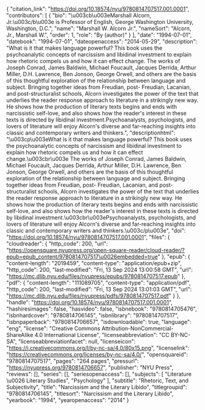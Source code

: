 {
   "citation_link": "https://doi.org/10.18574/nyu/9780814707517.001.0001",
   "contributors": [
     {
       "bio": "\u003cb\u003eMarshall Alcorn, Jr.\u003c/b\u003e is Professor of English, George Washington University, Washington, D.C.",
       "name": "Marshall W. Alcorn Jr.",
       "nameSort": "Alcorn, Jr., Marshall W.",
       "order": 1,
       "role": "By (author)"
     }
   ],
   "date": "1994-07-01",
   "datebook": "1994-07-01",
   "dateopenaccess": "2014-05-29",
   "description": "What is it that makes language powerful?  This book uses the psychoanalytic concepts of narcissism and libidinal investment to explain how rhetoric compels us and how it can effect change. The works of Joseph Conrad, James Baldwin, Michael Foucault, Jacques Derrida, Arthur Miller, D.H. Lawrence, Ben Jonson, George Orwell, and others are the basis of this thoughtful exploration of the relationship between language and subject. Bringing together ideas from Freudian, post- Freudian, Lacanian, and post-structuralist schools, Alcorn investigates the power of the text that underlies the reader response approach to literature in a strikingly new way. He shows how the production of literary texts begins and ends with narcissistic self-love, and also shows how the reader's interest in these texts is directed by libidinal investment.Psychoanalysts, psychologists, and lovers of literature will enjoy Alcorn's diverse and far-reaching insights into classic and contemporary writers and thinkers.",
   "descriptionhtml": "\u003cp\u003eWhat is it that makes language powerful?  This book uses the psychoanalytic concepts of narcissism and libidinal investment to explain how rhetoric compels us and how it can effect change.\u003cbr\u003e The works of Joseph Conrad, James Baldwin, Michael Foucault, Jacques Derrida, Arthur Miller, D.H. Lawrence, Ben Jonson, George Orwell, and others are the basis of this thoughtful exploration of the relationship between language and subject. Bringing together ideas from Freudian, post- Freudian, Lacanian, and post-structuralist schools, Alcorn investigates the power of the text that underlies the reader response approach to literature in a strikingly new way. He shows how the production of literary texts begins and ends with narcissistic self-love, and also shows how the reader's interest in these texts is directed by libidinal investment.\u003cbr\u003ePsychoanalysts, psychologists, and lovers of literature will enjoy Alcorn's diverse and far-reaching insights into classic and contemporary writers and thinkers.\u003c/p\u003e",
   "doi": "https://doi.org/10.18574/nyu/9780814707517.001.0001",
   "files": {
     "cloudreader": {
       "http_code": 200,
       "url": "https://opensquare.nyupress.org/open-square-reader/cloud-reader/?epub=epub_content/9780814707517\u0026embedded=true"
     },
     "epub": {
       "content-length": "2019459",
       "content-type": "application/epub+zip",
       "http_code": 200,
       "last-modified": "Fri, 13 Sep 2024 13:00:58 GMT",
       "url": "https://mc.dlib.nyu.edu/files/nyupress/epubs/9780814707517.epub"
     },
     "pdf": {
       "content-length": "111089705",
       "content-type": "application/pdf",
       "http_code": 200,
       "last-modified": "Fri, 13 Sep 2024 13:01:03 GMT",
       "url": "https://mc.dlib.nyu.edu/files/nyupress/pdfs/9780814707517.pdf"
     }
   },
   "handle": "https://doi.org/10.18574/nyu/9780814707517.001.0001",
   "hashiresimages": false,
   "hasvideo": false,
   "isbnebook": "9780814705476",
   "isbnhardcover": "9780814706145",
   "isbnlibrary": "9780814707517",
   "isbnpaperback": "9780814706657",
   "isdownloadable": true,
   "language": "eng",
   "license": "Creative Commons Attribution-NonCommercial-ShareAlike 4.0 International License",
   "licenseabbreviation": "CC BY-NC-SA",
   "licenseabbreviationfacet": null,
   "licenseicon": "https://i.creativecommons.org/l/by-nc-sa/4.0/80x15.png",
   "licenselink": "https://creativecommons.org/licenses/by-nc-sa/4.0/",
   "opensquareid": "9780814707517",
   "pages": "264 pages",
   "pressurl": "https://nyupress.org/9780814706657",
   "publisher": "NYU Press",
   "reviews": [],
   "series": [],
   "seriesopenaccess": [],
   "subjects": [
     "Literature \u0026 Literary Studies",
     "Psychology"
   ],
   "subtitle": "Rhetoric, Text, and Subjectivity",
   "title": "Narcissism and the Literary Libido",
   "titlegroupid": "9780814706145",
   "titlesort": "Narcissism and the Literary Libido",
   "yearbook": "1994",
   "yearopenaccess": "2014"
 }

